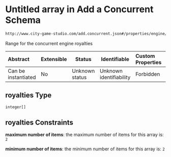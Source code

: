 # Untitled array in Add a Concurrent Schema

```txt
http://www.city-game-studio.com/add.concurrent.json#/properties/engine/properties/royalties
```

Range for the concurrent engine royalties


| Abstract            | Extensible | Status         | Identifiable            | Custom Properties | Additional Properties | Access Restrictions | Defined In                                                                               |
| :------------------ | ---------- | -------------- | ----------------------- | :---------------- | --------------------- | ------------------- | ---------------------------------------------------------------------------------------- |
| Can be instantiated | No         | Unknown status | Unknown identifiability | Forbidden         | Allowed               | none                | [add-concurrent.schema.json\*](../out/add-concurrent.schema.json "open original schema") |

## royalties Type

`integer[]`

## royalties Constraints

**maximum number of items**: the maximum number of items for this array is: `2`

**minimum number of items**: the minimum number of items for this array is: `2`
